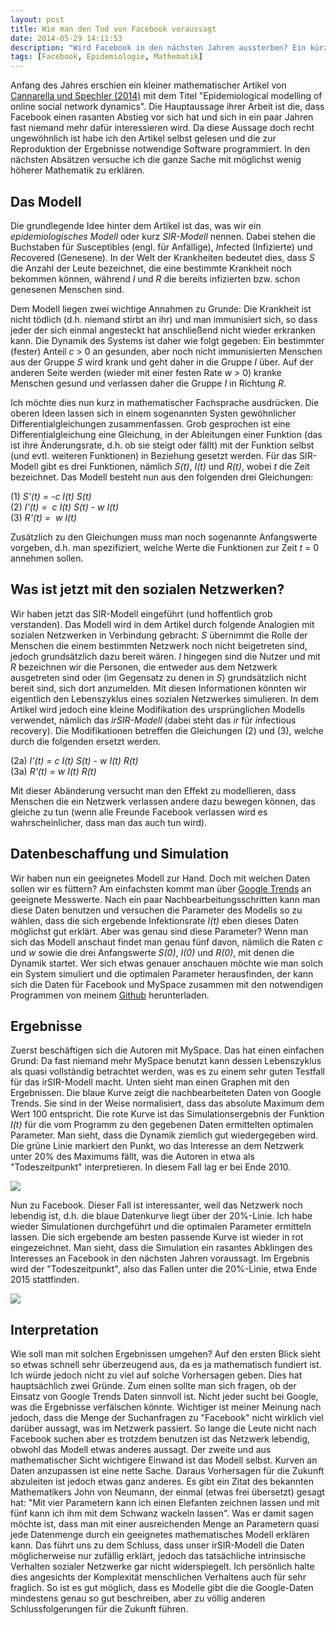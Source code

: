 ```yaml
---
layout: post
title: Wie man den Tod von Facebook voraussagt
date: 2014-05-29 14:11:53
description: "Wird Facebook in den nächsten Jahren aussterben? Ein kürzlich veröffentlichter mathematischer Artikel behauptet genau das. Ich möchte versuchen im Detail zu erklären, wie man zu dieser Schlussfolgerung kommt. Dabei soll so wenig höhere Mathematik wie möglich verwendet werden."
tags: [Facebook, Epidemiologie, Mathematik]
---
```


Anfang des Jahres erschien ein kleiner mathematischer Artikel von [Cannarella und Spechler (2014)][CS14] mit dem Titel "Epidemiological modelling of online social network dynamics". Die Hauptaussage ihrer Arbeit ist die, dass Facebook einen rasanten Abstieg vor sich hat und sich in ein paar Jahren fast niemand mehr dafür interessieren wird. Da diese Aussage doch recht ungewöhnlich ist habe ich den Artikel selbst gelesen und die zur Reproduktion der Ergebnisse notwendige Software programmiert. In den nächsten Absätzen versuche ich die ganze Sache mit möglichst wenig höherer Mathematik zu erklären.

## Das Modell

Die grundlegende Idee hinter dem Artikel ist das, was wir ein *epidemiologisches Modell* oder kurz *SIR-Modell* nennen. Dabei stehen die Buchstaben für *S*usceptibles (engl. für Anfällige), *I*nfected (Infizierte) und *R*ecovered (Genesene). In der Welt der Krankheiten bedeutet dies, dass *S* die Anzahl der Leute bezeichnet, die eine bestimmte Krankheit noch bekommen können, während *I* und *R* die bereits infizierten bzw. schon genesenen Menschen sind.

Dem Modell liegen zwei wichtige Annahmen zu Grunde: Die Krankheit ist nicht tödlich (d.h. niemand stirbt an ihr) und man immunisiert sich, so dass jeder der sich einmal angesteckt hat anschließend nicht wieder erkranken kann. Die Dynamik des Systems ist daher wie folgt gegeben: Ein bestimmter (fester) Anteil *c* > 0 an gesunden, aber noch nicht immunisierten Menschen aus der Gruppe *S* wird krank und geht daher in die Gruppe *I* über. Auf der anderen Seite werden (wieder mit einer festen Rate *w* > 0) kranke Menschen gesund und verlassen daher die Gruppe *I* in Richtung *R*.

Ich möchte dies nun kurz in mathematischer Fachsprache ausdrücken. Die oberen Ideen lassen sich in einem sogenannten Systen gewöhnlicher Differentialgleichungen zusammenfassen. Grob gesprochen ist eine Differentialgleichung eine Gleichung, in der Ableitungen einer Funktion (das ist ihre Änderungsrate, d.h. ob sie steigt oder fällt) mit der Funktion selbst (und evtl. weiteren Funktionen) in Beziehung gesetzt werden. Für das SIR-Modell gibt es drei Funktionen, nämlich *S(t)*, *I(t)* und *R(t)*, wobei *t* die Zeit bezeichnet. Das Modell besteht nun aus den folgenden drei Gleichungen:

(1) *S'(t) = -c I(t) S(t)*<br/>
(2) *I'(t) = &nbsp;c I(t) S(t) - w I(t)*<br/>
(3) *R'(t) = &nbsp;w I(t)*

Zusätzlich zu den Gleichungen muss man noch sogenannte Anfangswerte vorgeben, d.h. man spezifiziert, welche Werte die Funktionen zur Zeit *t* = 0 annehmen sollen.

## Was ist jetzt mit den sozialen Netzwerken?

Wir haben jetzt das SIR-Modell eingeführt (und hoffentlich grob verstanden). Das Modell wird in dem Artikel durch folgende Analogien mit sozialen Netzwerken in Verbindung gebracht: *S* übernimmt die Rolle der Menschen die einem bestimmten Netzwerk noch nicht beigetreten sind, jedoch grundsätzlich dazu bereit wären. *I* hingegen sind die Nutzer und mit *R* bezeichnen wir die Personen, die entweder aus dem Netzwerk ausgetreten sind oder (im Gegensatz zu denen in *S*) grundsätzlich nicht bereit sind, sich dort anzumelden. Mit diesen Informationen könnten wir eigentlich den Lebenszyklus eines sozialen Netzwerkes simulieren. In dem Artikel wird jedoch eine kleine Modifikation des ursprünglichen Modells verwendet, nämlich das *irSIR-Modell* (dabei steht das *ir* für *i*nfectious *r*ecovery). Die Modifikationen betreffen die Gleichungen (2) und (3), welche durch die folgenden ersetzt werden.

(2a) *I'(t) = c I(t) S(t) - w I(t) R(t)*<br/>
(3a) *R'(t) = w I(t) R(t)*

Mit dieser Abänderung versucht man den Effekt zu modellieren, dass Menschen die ein Netzwerk verlassen andere dazu bewegen können, das gleiche zu tun (wenn alle Freunde Facebook verlassen wird es wahrscheinlicher, dass man das auch tun wird).

## Datenbeschaffung und Simulation

Wir haben nun ein geeignetes Modell zur Hand. Doch mit welchen Daten sollen wir es füttern? Am einfachsten kommt man über [Google Trends][googletrends] an geeignete Messwerte. Nach ein paar Nachbearbeitungsschritten kann man diese Daten benutzen und versuchen die Parameter des Modells so zu wählen, dass die sich ergebende Infektionsrate *I(t)* eben dieses Daten möglichst gut erklärt. Aber was genau sind diese Parameter? Wenn man sich das Modell anschaut findet man genau fünf davon, nämlich die Raten *c* und *w* sowie die drei Anfangswerte *S(0)*, *I(0)* und *R(0)*, mit denen die Dynamik startet. Wer sich etwas genauer anschauen möchte wie man solch ein System simuliert und die optimalen Parameter herausfinden, der kann sich die Daten für Facebook und MySpace zusammen mit den notwendigen Programmen von meinem [Github][github-social] herunterladen.

## Ergebnisse

Zuerst beschäftigen sich die Autoren mit MySpace. Das hat einen einfachen Grund: Da fast niemand mehr MySpace benutzt kann dessen Lebenszyklus als quasi vollständig betrachtet werden, was es zu einem sehr guten Testfall für das irSIR-Modell macht. Unten sieht man einen Graphen mit den Ergebnissen. Die blaue Kurve zeigt die nachbearbeiteten Daten von Google Trends. Sie sind in der Weise normalisiert, dass das absolute Maximum dem Wert 100 entspricht. Die rote Kurve ist das Simulationsergebnis der Funktion *I(t)* für die vom Programm zu den gegebenen Daten ermittelten optimalen Parameter. Man sieht, dass die Dynamik ziemlich gut wiedergegeben wird. Die grüne Linie markiert den Punkt, wo das Interesse an dem Netzwerk unter 20% des Maximums fällt, was die Autoren in etwa als "Todeszeitpunkt" interpretieren. In diesem Fall lag er bei Ende 2010.

![][myspace]

Nun zu Facebook. Dieser Fall ist interessanter, weil das Netzwerk noch lebendig ist, d.h. die blaue Datenkurve liegt über der 20%-Linie. Ich habe wieder Simulationen durchgeführt und die optimalen Parameter ermitteln lassen. Die sich ergebende am besten passende Kurve ist wieder in rot eingezeichnet. Man sieht, dass die Simulation ein rasantes Abklingen des Interesses an Facebook in den nächsten Jahren voraussagt. Im Ergebnis wird der "Todeszeitpunkt", also das Fallen unter die 20%-Linie, etwa Ende 2015 stattfinden.

![][facebook]

## Interpretation

Wie soll man mit solchen Ergebnissen umgehen? Auf den ersten Blick sieht so etwas schnell sehr überzeugend aus, da es ja mathematisch fundiert ist. Ich würde jedoch nicht zu viel auf solche Vorhersagen geben. Dies hat hauptsächlich zwei Gründe. Zum einen sollte man sich fragen, ob der Einsatz von Google Trends Daten sinnvoll ist. Nicht jeder sucht bei Google, was die Ergebnisse verfälschen könnte. Wichtiger ist meiner Meinung nach jedoch, dass die Menge der Suchanfragen zu "Facebook" nicht wirklich viel darüber aussagt, was im Netzwerk passiert. So lange die Leute nicht nach Facebook suchen aber es trotzdem benutzen ist das Netzwerk lebendig, obwohl das Modell etwas anderes aussagt. Der zweite und aus mathematischer Sicht wichtigere Einwand ist das Modell selbst. Kurven an Daten anzupassen ist eine nette Sache. Daraus Vorhersagen für die Zukunft abzuleiten ist jedoch etwas ganz anderes. Es gibt ein Zitat des bekannten Mathematikers John von Neumann, der einmal (etwas frei übersetzt) gesagt hat: "Mit vier Parametern kann ich einen Elefanten zeichnen lassen und mit fünf kann ich ihm mit dem Schwanz wackeln lassen". Was er damit sagen möchte ist, dass man mit einer ausreichenden Menge an Parametern quasi jede Datenmenge durch ein geeignetes mathematisches Modell erklären kann. Das führt uns zu dem Schluss, dass unser irSIR-Modell die Daten möglicherweise nur zufällig erklärt, jedoch das tatsächliche intrinsische Verhalten sozialer Netzwerke gar nicht widerspiegelt. Ich persönlich halte dies angesichts der Komplexität menschlichen Verhaltens auch für sehr fraglich. So ist es gut möglich, dass es Modelle gibt die die Google-Daten mindestens genau so gut beschreiben, aber zu völlig anderen Schlussfolgerungen für die Zukunft führen.


[CS14]: http://arxiv.org/pdf/1401.4208v1.pdf
[facebook]: /media/images/facebook.png
[github-social]: https://github.com/michaelschaefer/social-network-modelling
[googletrends]: http://trends.google.com/trends/
[myspace]: /media/images/myspace.png
